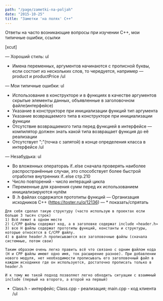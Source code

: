 ```yaml
---
path: "/page/zametki-na-poljah"
date: "2015-10-25"
title: "Заметки 'на полях' C++"
---
```

Ответы на часто возникающие вопросы при изучении C++, мои типичные ошибки, ссылки

[xcut]

— Хороший стиль:
ul
* Имена переменных, аргументов начинаются с прописной буквы, если состоит из нескольких слов, то чередуется, например
— product и productPrice
/ul

— Мои типичные ошибки:
ul
* Использование в конструкторе и в функциях в качестве аргументов скрытые элементы данных, объявленные в заголовочном файле(интерфейсе)
* Указание в конструкторе при инициализации функций тип аргумента
* Указание возвращаемого типа в конструкторе при инициализации функции
* Отсутствие возвращаемого типа перед функцией в интерфейсе
— компилятор должен знать какой типа возвращает функция до её реализации
* Отсутствует ";"(точка с запятой) в конце определения класса в интерфейсе
/ul

— Незабудька:
ul
* Во вложенных оператораъ if..else сначала проверять наиболее распространённые случаи, это способствует более быстрой отработке внутренних if..else стр.210
* Число повторений - число интераций цикла
* Переменные для хранения сумм перед их использованием инициализируются нулём
* В .h файлах содержатся прототипы функций
— Организация исходников C++ (https://toster.ru/q/12136)
— *  показать/спрятать
```
Для себя сделал такую структуру (часто использую в проектах если больше 3 тысяч строк)
1) Всё лежит в одном месте
2) C/CPP файлы содержат код, а в заголовке содержат include «header.h»
3) все H файлы содержат прототипы функций, константы и структуры, которые относятся в C/CPP файлу.
4) в файле header.h прописываются все заголовочные файлы (сначала системные, потом свои)

Таким образом очень легко править всё что связано с одним файлом кода (H и CPP файлы имеют одно имя, ток расширение разное). При добавлении нового модуля, нет необходимости прописывать его заголовочный файл в каждом исходнике где он используется, достаточно прописать только в header.h

И к тому же такой подход позволяет легко обходить ситуации с взаимный include (первый на второго, а второй на первый)
```


* Class.h - интерфейс; Class.cpp - реализация; main.cpp - код клиента
/ul